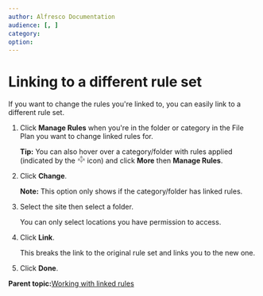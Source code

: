 ```yaml
---
author: Alfresco Documentation
audience: [, ]
category: 
option: 
---
```


# Linking to a different rule set

If you want to change the rules you're linked to, you can easily link to a different rule set.

1.  Click **Manage Rules** when you're in the folder or category in the File Plan you want to change linked rules for.

    **Tip:** You can also hover over a category/folder with rules applied \(indicated by the ![](../images/rules-icon.png) icon\) and click **More** then **Manage Rules**.

2.  Click **Change**.

    **Note:** This option only shows if the category/folder has linked rules.

3.  Select the site then select a folder.

    You can only select locations you have permission to access.

4.  Click **Link**.

    This breaks the link to the original rule set and links you to the new one.

5.  Click **Done**.


**Parent topic:**[Working with linked rules](../concepts/rm-rules-linked.md)

